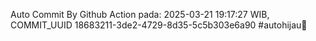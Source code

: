 Auto Commit By Github Action pada: 2025-03-21 19:17:27 WIB, COMMIT_UUID 18683211-3de2-4729-8d35-5c5b303e6a90 #autohijau🗿
